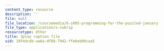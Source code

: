 ```yaml
---
content_type: resource
description: ''
file: null
file_location: /coursemedia/6-s095-programming-for-the-puzzled-january-iap-2018/19f4dcdbaa6adf887942ffebeb80caa5_a1RaIqkdG0c.srt
file_type: application/x-subrip
resourcetype: Other
title: 3play caption file
uid: 19f4dcdb-aa6a-df88-7942-ffebeb80caa5
---
```

